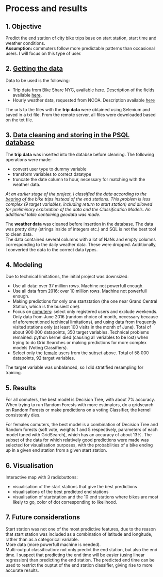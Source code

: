 # Process and results


## 1. Objective

Predict the end station of city bike trips base on start station, start time and weather conditions.  
__Assumption:__ commuters follow more predictable patterns than occasional users. I will focus on this type of user.

## 2. [Getting the data](https://github.com/alvercau/Project_McNulty/blob/master/notebooks/Getting_the_data.ipynb)

Data to be used is the following:
* Trip data from Bike Share NYC, available [here](https://s3.amazonaws.com/tripdata/index.html). Description of the fields available [here](https://www.citibikenyc.com/system-data).
* Hourly weather data, requested from NOOA. Description available [here](https://www.ncdc.noaa.gov/cdo-web/datasets#LCD)

The urls to the files with the __trip data__ were obtained using Selenium and saved in a txt file. From the remote server, all files were downloaded based on the txt file.


## 3. [Data cleaning and storing in the PSQL database](https://github.com/alvercau/Project_McNulty/blob/master/notebooks/Cleaning_data_databases.ipynb)

The __trip data__ was inserted into the databse before cleaning. The following operations were made:
* convert user type to dummy variable
* transform variables to correct datatype
* truncate the date column to hour, necessary for matching with the weather data.

_At an earlier stage of the project, I classified the data according to the [bearing](https://github.com/alvercau/Project_McNulty/blob/master/notebooks/Classification-bearing.ipynb) of the bike trips instead of the end stations. This problem is less complex (9 target variables, including return to start station) and allowed for preliminary exploration of the data and the Classification Models. An additional table containing geodata was made._

The __weather data__ was cleaned before insertion in the database. The data was pretty dirty (strings inside of integers etc.) and SQL is not the best tool to clean data.  
The data contained several columns with a lot of NaNs and empty columns corresponding to the daily weather data. These were dropped. Additionally, I converted the data to the correct data types.

## 4. Modeling

Due to technical limitations, the initial project was downsized:

* Use all data: over 37 million rows. Machine not powerfull enough.
* Use all data from 2016: over 10 million rows. Machine not powerfull enough.
* Making predictions for only one startstation (the one near Grand Central Station, which is the busiest one).
* Focus on [comuters](https://github.com/alvercau/Project_McNulty/blob/master/notebooks/End_station_dow.ipynb): select only registered users and exclude weekends. Only data from June 2016 (random choice of month, necessary because of aforementioned techincal limitations), and using data from frequently visited stations only (at least 100 visits in the month of June). Total of about 900 000 datapoints, 350 target variables. Technical problems remained: python kernel died (causing all veriables to be lost) when trying to do Grid Searches or making predictions for more complex models (Voting Classifiers). 
* Select only the [female](https://github.com/alvercau/Project_McNulty/blob/master/notebooks/End_station_dow_fem.ipynb) users from the subset above. Total of 58 000 datapoints, 92 target variables. 

The target variable was unbalanced, so I did stratified resampling for training.

## 5. Results

For all comuters, the best model is Decision Tree, with about 7% accuracy. When trying to run Random Forests with more estimators, do a gridsearch on Random Forests or make predictions on a voting Classifier, the kernel consistently dies.

For females comuters, the best model is a combination of Decision Tree and Random forests (soft vote, weights 1 and 5 respectively, parameters of each model tuned with GridSearch), which has an accuracy of about 13%. 
The subset of the data for which relatively good predictions were made was selected for visualisation purposes, with the probabilities of a bike ending up in a given end station from a given start station.


## 6. Visualisation

Interactive map with 3 radiobuttons:
* visualisation of the start stations that give the best predictions
* visualisations of the best predicted end stations
* visualisation of startstation and the 10 end stations where bikes are most likely to go, color of dot corresponding to likelihood.

## 7. Future considerations

Start station was not one of the most predictive features, due to the reason that start station was included as a combination of latitude and longitude, rather than as a categorical variable.  
More data (more powerfull machine is needed).  
Multi-output classification: not only predict the end station, but also the end time. I suspect that predicting the end time will be easier (using linear regression) than predicting the end station. The predicted end time can be used to restrict the ouptut of the end station classifier, giving rise to more accurate results. 




